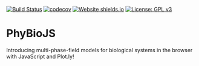 [![Build Status](https://travis-ci.com/phydev/PhyBioJS.svg?branch=master)](https://travis-ci.com/phydev/PhyBioJS)
[![codecov](https://codecov.io/gh/phydev/PhyBioJS/branch/master/graph/badge.svg)](https://codecov.io/gh/phydev/PhyBioJS)
[![Website shields.io](https://img.shields.io/website-up-down-green-red/http/shields.io.svg)](http://phydev.github.io/PhyBioJS)
[![License: GPL v3](https://img.shields.io/badge/License-GPLv3-blue.svg)](https://www.gnu.org/licenses/gpl-3.0)
# PhyBioJS
Introducing multi-phase-field models for biological systems in the browser with JavaScript and Plot.ly!
